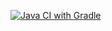 [![Java CI with Gradle](https://github.com/Panelo56/Selen/actions/workflows/gradle.yml/badge.svg)](https://github.com/Panelo56/Selen/actions/workflows/gradle.yml)
